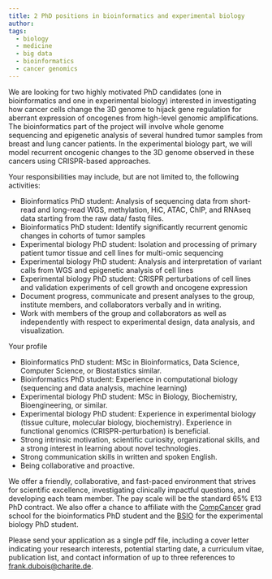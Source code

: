 ```yaml
---
title: 2 PhD positions in bioinformatics and experimental biology
author: 
tags:
  - biology
  - medicine
  - big data
  - bioinformatics
  - cancer genomics
---
```

We are looking for two highly motivated PhD candidates (one in bioinformatics and one in experimental biology) interested in investigating how cancer cells change the 3D genome to hijack gene regulation for aberrant expression of oncogenes from high-level genomic amplifications. The bioinformatics part of the project will involve whole genome sequencing and epigenetic analysis of several hundred tumor samples from breast and lung cancer patients. In the experimental biology part, we will model recurrent oncogenic changes to the 3D genome observed in these cancers using CRISPR-based approaches. 

Your responsibilities may include, but are not limited to, the following activities:
- Bioinformatics PhD student: Analysis of sequencing data from short-read and long-read WGS, methylation, HiC, ATAC, ChIP, and RNAseq data starting from the raw data/ fastq files. 
- Bioinformatics PhD student: Identify significantly recurrent genomic changes in cohorts of tumor samples 
- Experimental biology PhD student: Isolation and processing of primary patient tumor tissue and cell lines for multi-omic sequencing
- Experimental biology PhD student: Analysis and interpretation of variant calls from WGS and epigenetic analysis of cell lines
- Experimental biology PhD student: CRISPR perturbations of cell lines and validation experiments of cell growth and oncogene expression
- Document progress, communicate and present analyses to the group, institute members, and collaborators verbally and in writing.
- Work with members of the group and collaborators as well as independently with respect to experimental design, data analysis, and visualization. 

Your profile 
- Bioinformatics PhD student: MSc in Bioinformatics, Data Science, Computer Science, or Biostatistics similar. 
- Bioinformatics PhD student: Experience in computational biology (sequencing and data analysis, machine learning)
- Experimental biology PhD student: MSc in Biology, Biochemistry, Bioengineering, or similar.
- Experimental biology PhD student: Experience in experimental biology (tissue culture, molecular biology, biochemistry). Experience in functional genomics (CRISPR-perturbation) is beneficial.
- Strong intrinsic motivation, scientific curiosity, organizational skills, and a strong interest in learning about novel technologies.
- Strong communication skills in written and spoken English.
- Being collaborative and proactive. 

We offer a friendly, collaborative, and fast-paced environment that strives for scientific excellence, investigating clinically impactful questions, and developing each team member. The pay scale will be the standard 65% E13 PhD contract. We also offer a chance to affiliate with the [CompCancer](https://www.comp-cancer.de/) grad school for the bioinformatics PhD student and the [BSIO](https://www.bsio-cancerschool.de/) for the experimental biology PhD student. 

Please send your application as a single pdf file, including a cover letter indicating your research interests, potential starting date, a curriculum vitae, publication list, and contact information of up to three references to frank.dubois@charite.de. 

